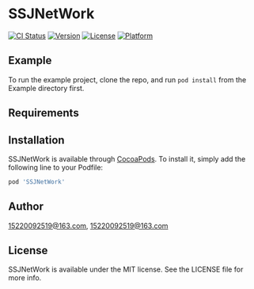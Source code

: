 # SSJNetWork

[![CI Status](https://img.shields.io/travis/15220092519@163.com/SSJNetWork.svg?style=flat)](https://travis-ci.org/15220092519@163.com/SSJNetWork)
[![Version](https://img.shields.io/cocoapods/v/SSJNetWork.svg?style=flat)](https://cocoapods.org/pods/SSJNetWork)
[![License](https://img.shields.io/cocoapods/l/SSJNetWork.svg?style=flat)](https://cocoapods.org/pods/SSJNetWork)
[![Platform](https://img.shields.io/cocoapods/p/SSJNetWork.svg?style=flat)](https://cocoapods.org/pods/SSJNetWork)

## Example

To run the example project, clone the repo, and run `pod install` from the Example directory first.

## Requirements

## Installation

SSJNetWork is available through [CocoaPods](https://cocoapods.org). To install
it, simply add the following line to your Podfile:

```ruby
pod 'SSJNetWork'
```

## Author

15220092519@163.com, 15220092519@163.com

## License

SSJNetWork is available under the MIT license. See the LICENSE file for more info.
